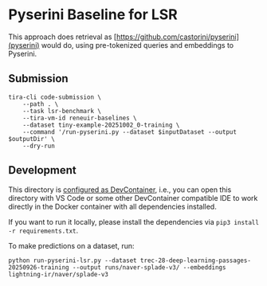 # Pyserini Baseline for LSR

This approach does retrieval as [https://github.com/castorini/pyserini](pyserini) would do, using pre-tokenized queries and embeddings to Pyserini.


## Submission

```
tira-cli code-submission \
    --path . \
    --task lsr-benchmark \
    --tira-vm-id reneuir-baselines \
    --dataset tiny-example-20251002_0-training \
    --command '/run-pyserini.py --dataset $inputDataset --output $outputDir' \
    --dry-run
```

## Development

This directory is [configured as DevContainer](https://code.visualstudio.com/docs/devcontainers/containers), i.e., you can open this directory with VS Code or some other DevContainer compatible IDE to work directly in the Docker container with all dependencies installed.

If you want to run it locally, please install the dependencies via `pip3 install -r requirements.txt`.

To make predictions on a dataset, run:

```
python run-pyserini-lsr.py --dataset trec-28-deep-learning-passages-20250926-training --output runs/naver-splade-v3/ --embeddings lightning-ir/naver/splade-v3
```

